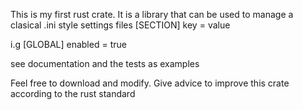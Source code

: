 This is my first rust crate. It is a library that can be used to manage a clasical  .ini style settings files
[SECTION]
key = value

i.g 
[GLOBAL]
enabled = true

see documentation and the tests as examples

Feel free to download and modify. Give advice to improve this crate according to the rust standard
